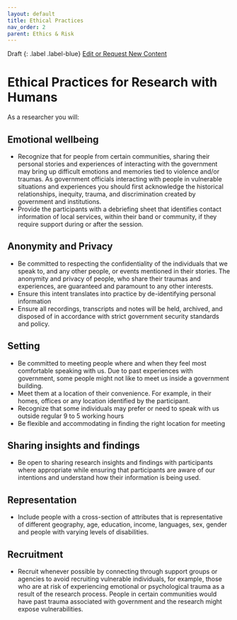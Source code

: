 ```yaml
---
layout: default
title: Ethical Practices
nav_order: 2
parent: Ethics & Risk
---
```


Draft
{: .label .label-blue}
[Edit or Request New Content](https://github.com/bcgov/user-research-guide/issues/new/choose)

# Ethical Practices for Research with Humans

As a researcher you will:

## Emotional wellbeing
- Recognize that for people from certain communities, sharing their personal stories and experiences of interacting with the government may bring up difficult emotions and memories tied to violence and/or traumas. As government officials interacting with people in vulnerable situations and experiences you should first acknowledge the historical relationships, inequity, trauma, and discrimination created by government and institutions.
- Provide the participants with a debriefing sheet that identifies contact information of local services, within their band or community, if they require support during or after the session.

## Anonymity and Privacy
- Be committed to respecting the confidentiality of the individuals that we speak to, and any other people, or events mentioned in their stories. The anonymity and privacy of people, who share their traumas and experiences, are guaranteed and paramount to any other interests.
- Ensure this intent translates into practice by de-identifying personal information
- Ensure all recordings, transcripts and notes will be held, archived, and disposed of in accordance with strict government security standards and policy.

## Setting
- Be committed to meeting people where and when they feel most comfortable speaking with us. Due to past experiences with government, some people might not like to meet us inside a government building.
- Meet them at a location of their convenience. For example, in their homes, offices or any location identified by the participant.
- Recognize that some individuals may prefer or need to speak with us outside regular 9 to 5 working hours
- Be flexible and accommodating in finding the right location for meeting

## Sharing insights and findings
- Be open to sharing research insights and findings with participants where appropriate while ensuring that participants are aware of our intentions and understand how their information is being used.

## Representation
- Include people with a cross-section of attributes that is representative of different geography, age, education, income, languages, sex, gender and people with varying levels of disabilities.

## Recruitment
- Recruit whenever possible by connecting through support groups or agencies to avoid recruiting vulnerable individuals, for example, those who are at risk of experiencing emotional or psychological trauma as a result of the research process. People in certain communities would have past trauma associated with government and the research might expose vulnerabilities.
